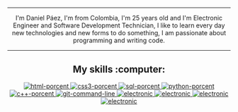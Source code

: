 <h1 align='center'>
    <a href="https://i.ibb.co/z68wdcr/banner.png" alt="Daniel Páez" width="900" height="500"></a>
</h1>
<hr/>
<p align='center'> I'm Daniel Páez, I'm from Colombia, I'm 25 years old and I'm Electronic Engineer and Software Development Technician, 
     I like to learn every day new technologies and new forms to do something, I am passionate about programming 
     and writing code.</p>
<hr/>
<h2 align='center'>My skills :computer:</h2>
<!-- Habilities shields -->
<p align="center">
  <a href="#">
    <img src="https://img.shields.io/badge/HTML5-2.4%25-blue" alt="html-porcent"> <!--Shield HTML5 porcent-->
  </a>
  <a href="#">
    <img src="https://img.shields.io/badge/CSS3-70%25-blue" alt="css3-porcent"> <!--Shield CSS3 porcent-->
  </a>
  <a href="#">
    <img src="https://img.shields.io/badge/SQL-70%25-blue" alt="sql-porcent"> <!--Shield SQL porcent-->
  </a>
  <a href="#">
    <img src="https://img.shields.io/badge/Python-40%25-blue" alt="python-porcent"> <!--Shield PYTHON porcent-->
  </a>
  <a href="#">
    <img src="https://img.shields.io/badge/C%2B%2B-60%25-blue" alt="c++-porcent"> <!--Shield C++ porcent-->
  </a>
    <a href="#">
    <img src="https://img.shields.io/badge/Git Command Line-70%25-blue" alt="git-command-line"> <!--Shield C++ porcent-->
  </a>
   </a>
    <a href="#">
    <img src="https://img.shields.io/badge/Electronic-95%25-blue" alt="electronic"> <!--Shield Electronic porcent-->
  </a>
   </a>
    <a href="#">
    <img src="https://img.shields.io/badge/Learning React Js-Basic Now-blue" alt="electronic"> <!--Shield React porcent-->
  </a>
   </a>
    <a href="#">
    <img src="https://img.shields.io/badge/Learning .NET-Basic Now-blue" alt="electronic"> <!--Shield .NET porcent-->
  </a>
    </a>
    <a href="#">
    <img src="https://img.shields.io/badge/Learning Django-Basic Now-blue" alt="electronic"> <!--Shield Django porcent-->
  </a>
</p>

